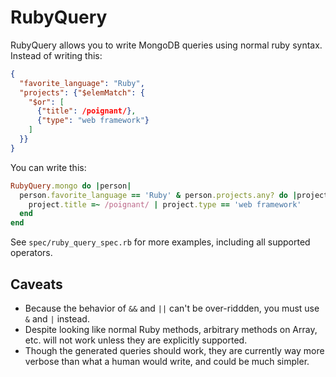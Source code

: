 RubyQuery
=========

RubyQuery allows you to write MongoDB queries using normal ruby syntax. Instead of writing this:

```json
{
  "favorite_language": "Ruby",
  "projects": {"$elemMatch": {
    "$or": [
      {"title": /poignant/},
      {"type": "web framework"}
    ]
  }}
}
```

You can write this:

```ruby
RubyQuery.mongo do |person|
  person.favorite_language == 'Ruby' & person.projects.any? do |project|
    project.title =~ /poignant/ | project.type == 'web framework'
  end
end
```

See `spec/ruby_query_spec.rb` for more examples, including all supported operators.

Caveats
-------

 * Because the behavior of `&&` and `||` can't be over-riddden, you must use `&` and `|` instead.
 * Despite looking like normal Ruby methods, arbitrary methods on Array, etc. will not work unless they are explicitly supported.
 * Though the generated queries should work, they are currently way more verbose than what a human would write, and could be much simpler.
